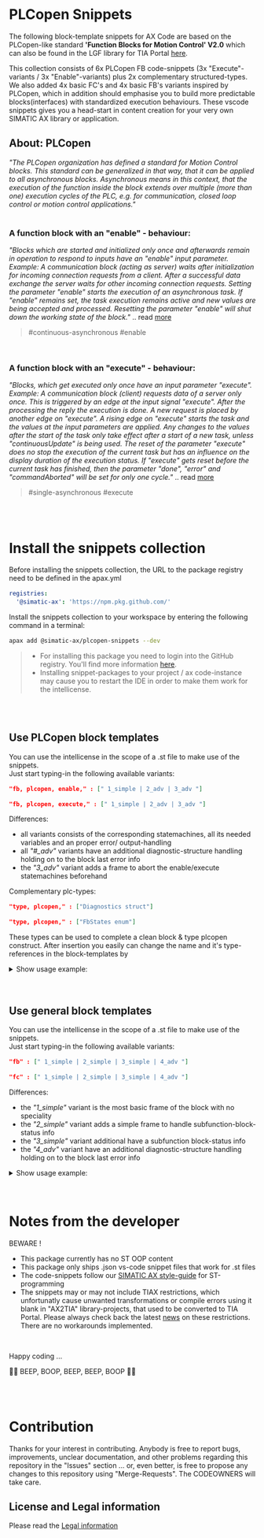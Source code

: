 # PLCopen Snippets

The following block-template snippets for AX Code are based on the
PLCopen-like standard **'Function Blocks for Motion Control' V2.0** which can also be found in the LGF library for TIA Portal [here](https://support.industry.siemens.com/cs/ww/en/view/109479728).

This collection consists of 6x PLCopen FB code-snippets (3x "Execute"-variants / 3x "Enable"-variants) plus 2x complementary structured-types. We also added 4x basic FC's and 4x basic FB's variants inspired by PLCopen, which in addition should emphasise you to build more predictable blocks(interfaces) with standardized execution behaviours.
These vscode snippets gives you a head-start in content creation for your very own SIMATIC AX library or application.

## About: PLCopen <br/>
*"The PLCopen organization has defined a standard for Motion Control blocks. This standard can be generalized in that way, that it can be applied to all asynchronous blocks. Asynchronous means in this context, that the execution of the function inside the block extends over multiple (more than one) execution cycles of the PLC, e.g. for communication, closed loop control or motion control applications."*
<br/>
<br/>

### A function block with an **"enable"** - behaviour:
*"Blocks which are started and initialized only once and afterwards remain in operation to respond to inputs have an "enable" input parameter.
Example: A communication block (acting as server) waits after initialization for incoming connection requests from a client. After a successful data exchange the server waits for other incoming connection requests.
Setting the parameter "enable" starts the execution of an asynchronous task. If "enable" remains set, the task execution remains active and new values are being accepted and processed.
Resetting the parameter "enable" will shut down the working state of the block."* 
.. read [more](https://support.industry.siemens.com/cs/ww/en/view/109479728)
> #continuous-asynchronous #enable

<br/>


### A function block with an **"execute"** - behaviour:
*"Blocks, which get executed only once have an input parameter "execute".
Example: A communication block (client) requests data of a server only once. This is triggered by an edge at the input signal "execute". After the processing the reply the execution is done. A new request is placed by another edge on "execute". A rising edge on "execute" starts the task and the values at the input parameters are applied.
Any changes to the values after the start of the task only take effect after a start of a new task, unless "continuousUpdate" is being used.
The reset of the parameter "execute" does no stop the execution of the current task but has an influence on the display duration of the execution status. If "execute" gets reset before the current task has finished, then the parameter "done", "error" and "commandAborted" will be set for only one cycle."*
.. read [more](https://support.industry.siemens.com/cs/ww/en/view/109479728) <br/>
> #single-asynchronous #execute

<br/>
<br/>

# Install the snippets collection

Before installing the snippets collection, the URL to the package registry need to be defined in the apax.yml

```yml
registries:
  '@simatic-ax': 'https://npm.pkg.github.com/'
```

Install the snippets collection to your workspace by entering the following command in a terminal:

```bash
apax add @simatic-ax/plcopen-snippets --dev
```

> - For installing this package you need to login into the GitHub registry. You'll find more information [here](https://github.com/simatic-ax/.sharedstuff/blob/main/doc/personalaccesstoken.md). 
> - Installing snippet-packages to your project / ax code-instance may cause you to restart the IDE in order to make them work for the intellicense.

<br/>
<br/>

## Use PLCopen block templates
You can use the intellicense in the scope of a .st file to make use of the snippets. <br> 
Just start typing-in the following  available variants:

```json
"fb, plcopen, enable," : [" 1_simple | 2_adv | 3_adv "]
```

```json
"fb, plcopen, execute," : [" 1_simple | 2_adv | 3_adv "]
```

Differences: <br>

- all variants consists of the corresponding statemachines, all its needed variables and an proper error/ output-handling
- all *"#_adv"* variants have an additional diagnostic-structure handling holding on to the block last error info
- the *"3_adv"* variant adds a frame to abort the enable/execute statemachines beforehand
  
Complementary plc-types: <br>

```json
"type, plcopen," : ["Diagnostics struct"]
```

```json
"type, plcopen," : ["FbStates enum"]
```
These types can be used to complete a clean block & type plcopen construct. After insertion you easily can change the name and it's type-references in the block-templates by

<details close>
<summary>Show usage example:</summary>

![io](doc/img/plcopen_snippets.gif)

</details>

<br/>
<br/>

## Use general block templates
You can use the intellicense in the scope of a .st file to make use of the snippets. <br> 
Just start typing-in the following  available variants:

```json
"fb" : [" 1_simple | 2_simple | 3_simple | 4_adv "]
```

```json
"fc" : [" 1_simple | 2_simple | 3_simple | 4_adv "]
```

Differences: <br>

- the *"1_simple"* variant is the most basic frame of the block with no speciality
- the *"2_simple"* variant adds a simple frame to handle subfunction-block-status info
- the *"3_simple"* variant additional have a subfunction block-status info
- the *"4_adv"* variant have an additional diagnostic-structure handling holding on to the block last error info

<details close>
<summary>Show usage example:</summary>

![io](doc/img/generalblocks_snippets.gif)

</details>
<br/>
<br/>

# Notes from the developer

BEWARE ! 
- This package currently has no ST OOP content
- This package only ships .json vs-code snippet files that work for .st files
- The code-snippets follow our [SIMATIC AX style-guide](https://console.simatic-ax.siemens.io/docs/st-styleguide) for ST-programming
- The snippets may or may not include TIAX restrictions, which unfortunatly cause unwanted transformations or compile errors using it blank in "AX2TIA" library-projects, that used to be converted to TIA Portal. Please always check back the latest [news](https://console.simatic-ax.siemens.io/docs/ax2tia/restrictions) on these restrictions. There are no workarounds implemented.
<br>

Happy coding ... 

🐱‍💻 BEEP, BOOP, BEEP, BEEP, BOOP 🐱‍🏍

<br/>
<br/>

# Contribution

Thanks for your interest in contributing. Anybody is free to report bugs, improvements, unclear documentation, and other problems regarding this repository in the "Issues" section ... or, even better, is free to propose any changes to this repository using "Merge-Requests". The CODEOWNERS will take care.

## License and Legal information

Please read the [Legal information](LICENSE.md)
